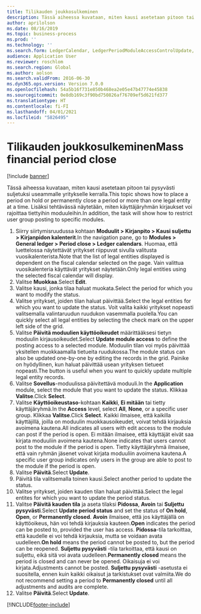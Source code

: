 ```yaml
---
title: Tilikauden joukkosulkeminen
description: Tässä aiheessa kuvataan, miten kausi asetetaan pitoon tai pysyvästi suljetuksi useammalle yritykselle kerralla.
author: aprilolson
ms.date: 08/16/2019
ms.topic: business-process
ms.prod: ''
ms.technology: ''
ms.search.form: LedgerCalendar, LedgerPeriodModuleAccessControlUpdate, SysLookupPicklist, LedgerFiscalCalendarPeriodStatus
audience: Application User
ms.reviewer: roschlom
ms.search.region: Global
ms.author: aolson
ms.search.validFrom: 2016-06-30
ms.dyn365.ops.version: Version 7.0.0
ms.openlocfilehash: 54a5b16f731e850b468ea2e05e47b47774e45838
ms.sourcegitcommit: 0e8db169c3f90bd750826af76709ef5d621fd377
ms.translationtype: HT
ms.contentlocale: fi-FI
ms.lasthandoff: 04/01/2021
ms.locfileid: "5826495"
---
```

# <a name="mass-financial-period-close"></a><span data-ttu-id="b970f-103">Tilikauden joukkosulkeminen</span><span class="sxs-lookup"><span data-stu-id="b970f-103">Mass financial period close</span></span>

[!include [banner](../../includes/banner.md)]

<span data-ttu-id="b970f-104">Tässä aiheessa kuvataan, miten kausi asetetaan pitoon tai pysyvästi suljetuksi useammalle yritykselle kerralla.</span><span class="sxs-lookup"><span data-stu-id="b970f-104">This topic shows how to place a period on hold or permanently close a period or more than one legal entity at a time.</span></span> <span data-ttu-id="b970f-105">Lisäksi tehtävässä näytetään, miten käyttäjäryhmän kirjaukset voi rajoittaa tiettyihin moduuleihin.</span><span class="sxs-lookup"><span data-stu-id="b970f-105">In addition, the task will show how to restrict user group posting to specific modules.</span></span>

1. <span data-ttu-id="b970f-106">Siirry siirtymisruudussa kohtaan **Moduulit > Kirjanpito > Kausi suljettu > Kirjanpidon kalenterit**.</span><span class="sxs-lookup"><span data-stu-id="b970f-106">In the navigation pane, go to **Modules > General ledger > Period close > Ledger calendars**.</span></span> <span data-ttu-id="b970f-107">Huomaa, että luettelossa näytettävät yritykset riippuvat sivulla valitusta vuosikalenterista.</span><span class="sxs-lookup"><span data-stu-id="b970f-107">Note that the list of legal entities displayed is dependent on the fiscal calendar selected on the page.</span></span> <span data-ttu-id="b970f-108">Vain valittua vuosikalenteria käyttävät yritykset näytetään.</span><span class="sxs-lookup"><span data-stu-id="b970f-108">Only legal entities using the selected fiscal calendar will display.</span></span>
2. <span data-ttu-id="b970f-109">Valitse **Muokkaa**.</span><span class="sxs-lookup"><span data-stu-id="b970f-109">Select **Edit**.</span></span>
3. <span data-ttu-id="b970f-110">Valitse kausi, jonka tilaa haluat muokata.</span><span class="sxs-lookup"><span data-stu-id="b970f-110">Select the period for which you want to modify the status.</span></span>
4. <span data-ttu-id="b970f-111">Valitse yritykset, joiden tilan haluat päivittää.</span><span class="sxs-lookup"><span data-stu-id="b970f-111">Select the legal entities for which you want to update the status.</span></span> <span data-ttu-id="b970f-112">Voit valita kaikki yritykset nopeasti valitsemalla valintaruudun ruudukon vasemmalla puolella.</span><span class="sxs-lookup"><span data-stu-id="b970f-112">You can quickly select all legal entities by selecting the check mark on the upper left side of the grid.</span></span>  
5. <span data-ttu-id="b970f-113">Valitse **Päivitä moduulien käyttöoikeudet** määrittääksesi tietyn moduulin kirjausoikeudet.</span><span class="sxs-lookup"><span data-stu-id="b970f-113">Select **Update module access** to define the posting access to a selected module.</span></span> <span data-ttu-id="b970f-114">Moduulin tilan voi myös päivittää yksitellen muokkaamalla tietueita ruudukossa.</span><span class="sxs-lookup"><span data-stu-id="b970f-114">The module status can also be updated one-by-one by editing the records in the grid.</span></span> <span data-ttu-id="b970f-115">Painike on hyödyllinen, kun haluat päivittää usean yrityksen tietueet nopeasti.</span><span class="sxs-lookup"><span data-stu-id="b970f-115">The button is useful when you want to quickly update multiple legal entity records.</span></span>  
6. <span data-ttu-id="b970f-116">Valitse **Sovellus**-moduulissa päivitettävä moduuli.</span><span class="sxs-lookup"><span data-stu-id="b970f-116">In the **Application** module, select the module that you want to update the status.</span></span> <span data-ttu-id="b970f-117">Klikkaa **Valitse**.</span><span class="sxs-lookup"><span data-stu-id="b970f-117">Click **Select**.</span></span>
7. <span data-ttu-id="b970f-118">Valitse **Käyttöoikeustaso**-kohtaan **Kaikki**, **Ei mitään** tai tietty käyttäjäryhmä.</span><span class="sxs-lookup"><span data-stu-id="b970f-118">In the **Access** level, select **All**, **None**, or a specific user group.</span></span> <span data-ttu-id="b970f-119">Klikkaa **Valitse**.</span><span class="sxs-lookup"><span data-stu-id="b970f-119">Click **Select**.</span></span> <span data-ttu-id="b970f-120">Kaikki ilmaisee, että kaikilla käyttäjillä, joilla on moduulin muokkausoikeudet, voivat tehdä kirjauksia avoimena kautena.</span><span class="sxs-lookup"><span data-stu-id="b970f-120">All indicates all users with edit access to the module can post if the period is open.</span></span> <span data-ttu-id="b970f-121">Ei mitään ilmaisee, että käyttäjät eivät saa kirjata moduuliin avoimena kautena.</span><span class="sxs-lookup"><span data-stu-id="b970f-121">None indicates that users cannot post to the module if the period is open.</span></span> <span data-ttu-id="b970f-122">Tietty käyttäjäryhmä ilmaisee, että vain ryhmän jäsenet voivat kirjata moduuliin avoimena kautena.</span><span class="sxs-lookup"><span data-stu-id="b970f-122">A specific user group indicates only users in the group are able to post to the module if the period is open.</span></span>  
8. <span data-ttu-id="b970f-123">Valitse **Päivitä**.</span><span class="sxs-lookup"><span data-stu-id="b970f-123">Select **Update**.</span></span>
9. <span data-ttu-id="b970f-124">Päivitä tila valitsemalla toinen kausi.</span><span class="sxs-lookup"><span data-stu-id="b970f-124">Select another period to update the status.</span></span>
10. <span data-ttu-id="b970f-125">Valitse yritykset, joiden kauden tilan haluat päivittää.</span><span class="sxs-lookup"><span data-stu-id="b970f-125">Select the legal entites for which you want to update the period status.</span></span>
11. <span data-ttu-id="b970f-126">Valitse **Päivitä kauden tila** ja aseta tilaksi **Pidossa**, **Avoin** tai **Suljettu pysyvästi**.</span><span class="sxs-lookup"><span data-stu-id="b970f-126">Select **Update period status** and set the status of **On hold**, **Open**, or **Permanently closed**.</span></span> <span data-ttu-id="b970f-127">**Avoin** ilmaisee, että jos käyttäjällä on käyttöoikeus, hän voi tehdä kirjauksia kauteen.</span><span class="sxs-lookup"><span data-stu-id="b970f-127">**Open** indicates the period can be posted to, provided the user has access.</span></span> <span data-ttu-id="b970f-128">**Pidossa**-tila tarkoittaa, että kaudelle ei voi tehdä kirjauksia, mutta se voidaan avata uudelleen.</span><span class="sxs-lookup"><span data-stu-id="b970f-128">**On hold** means the period cannot be posted to, but the period can be reopened.</span></span> <span data-ttu-id="b970f-129">**Suljettu pysyvästi** -tila tarkoittaa, että kausi on suljettu, eikä sitä voi avata uudelleen.</span><span class="sxs-lookup"><span data-stu-id="b970f-129">**Permanently closed** means the period is closed and can never be opened.</span></span> <span data-ttu-id="b970f-130">Oikaisuja ei voi kirjata.</span><span class="sxs-lookup"><span data-stu-id="b970f-130">Adjustments cannot be posted.</span></span> <span data-ttu-id="b970f-131">**Suljettu pysyvästi** -asetusta ei suositella, ennen kuin kaikki oikaisut ja tarkistukset ovat valmiita.</span><span class="sxs-lookup"><span data-stu-id="b970f-131">We do not recommend setting a period to **Permanently closed** until all adjustments and audits are complete.</span></span>  
12. <span data-ttu-id="b970f-132">Valitse **Päivitä**.</span><span class="sxs-lookup"><span data-stu-id="b970f-132">Select **Update**.</span></span>



[!INCLUDE[footer-include](../../../includes/footer-banner.md)]